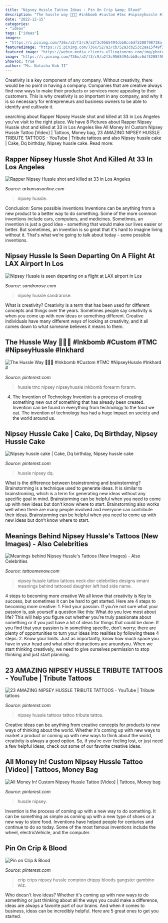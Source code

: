 ```yaml
---
title: "Nipsey Hussle Tattoo Ideas : Pin On Crip &amp; Blood"
description: "The hussle way 🏁💪🏽 #inkbomb #custom #tmc #nipseyhussle #inkhard #"
date: "2022-12-15"
categories:
- "ideas"
tags: ["ideas"]
images:
- "https://i.pinimg.com/736x/a2/f3/c9/a2f3c9565494cbb8cc6df5208f98738a.jpg"
featuredImage: "https://i.pinimg.com/736x/52/a3/cb/52a3cb253c2aa15f49f34110e2fa1d68.jpg"
featured_image: "https://wehco.media.clients.ellingtoncms.com/img/photos/2019/04/01/resized_250499-4a-nipsey-hussle-0402_19-26163_t800.jpg?90232451fbcadccc64a17de7521d859a8f88077d"
image: "https://i.pinimg.com/736x/a2/f3/c9/a2f3c9565494cbb8cc6df5208f98738a.jpg"
ShowToc: true
author: "Ms. Natasha Kub II"
---
```



Creativity is a key component of any company. Without creativity, there would be no point in having a company. Companies that are creative always find new ways to make their products or services more appealing to their customers. This is why creativity is so important in any company, and why it is so necessary for entrepreneurs and business owners to be able to identify and cultivate it.

	

		
searching about Rapper Nipsey Hussle shot and killed at 33 in Los Angeles you've visit to the right place. We have 8 Pictures about Rapper Nipsey Hussle shot and killed at 33 in Los Angeles like All Money In! Custom Nipsey Hussle Tattoo [Video] | Tattoos, Money bag, 23 AMAZING NIPSEY HUSSLE TRIBUTE TATTOOS - YouTube | Tribute tattoos and also Nipsey hussle cake | Cake, Dq birthday, Nipsey hussle cake. Read more:
		
    
## Rapper Nipsey Hussle Shot And Killed At 33 In Los Angeles

<img loading=lazy src="https://wehco.media.clients.ellingtoncms.com/img/photos/2019/04/01/resized_250499-4a-nipsey-hussle-0402_19-26163_t800.jpg?90232451fbcadccc64a17de7521d859a8f88077d" onerror="this.onerror=null;this.src='https://tse3.mm.bing.net/th?id=OIP.EO2t0_dmrIh5GI7r1gWYkAHaI8&amp;pid=15.1';" alt="Rapper Nipsey Hussle shot and killed at 33 in Los Angeles">

_Source: arkansasonline.com_

>nipsey hussle. 

	

Conclusion: Some possible inventions
Inventions can be anything from a new product to a better way to do something. Some of the more common inventions include cars, computers, and medicines. Sometimes, an invention is just a good idea - something that would make our lives easier or better. But sometimes, an invention is so great that it's hard to imagine living without it. That's what we're going to talk about today - some possible inventions.

    
## Nipsey Hussle Is Seen Departing On A Flight At LAX Airport In Los

<img loading=lazy src="https://sandrarose.com/wp-content/uploads/2019/04/nipsey-hussle-red.jpg" onerror="this.onerror=null;this.src='https://tse3.mm.bing.net/th?id=OIP.Wjqa5sC7fi7D_697ONyKAgHaLH&amp;pid=15.1';" alt="Nipsey Hussle is seen departing on a flight at LAX airport in Los">

_Source: sandrarose.com_

>nipsey hussle sandrarose. 

	

What is creativity?
Creativity is a term that has been used for different concepts and things over the years. Sometimes people say creativity is when you come up with new ideas or something different. Creative individuals have many different ways of looking at creativity, and it all comes down to what someone believes it means to them.

    
## The Hussle Way 🏁💪🏽 #Inkbomb #Custom #TMC #NipseyHussle #Inkhard #

<img loading=lazy src="https://i.pinimg.com/736x/a1/79/54/a17954258bad6ee747238ab2ac673c09.jpg" onerror="this.onerror=null;this.src='https://tse3.mm.bing.net/th?id=OIP.Pb8KWqzFrtexlAxzKdY8AwHaHa&amp;pid=15.1';" alt="The Hussle Way 🏁💪🏽 #Inkbomb #Custom #TMC #NipseyHussle #Inkhard #">

_Source: pinterest.com_

>hussle tmc nipsey nipseyhussle inkbomb forearm forarm. 

	

4. The Invention of Technology
Invention is a process of creating something new out of something that has already been created. Invention can be found in everything from technology to the food we eat. The invention of technology has had a huge impact on society and the world around us.

    
## Nipsey Hussle Cake | Cake, Dq Birthday, Nipsey Hussle Cake

<img loading=lazy src="https://i.pinimg.com/736x/84/f8/79/84f8799442fb991416040dc622582d93.jpg" onerror="this.onerror=null;this.src='https://tse3.mm.bing.net/th?id=OIP.v9oqKhimi8TFNh0cD23MvgHaJQ&amp;pid=15.1';" alt="Nipsey hussle cake | Cake, Dq birthday, Nipsey hussle cake">

_Source: pinterest.com_

>hussle nipsey dq. 

	

What is the difference between brainstroming and brainstorming?
Brainstorming is a technique used to generate ideas. It is similar to brainstroming, which is a term for generating new ideas without any specific goal in mind. Brainstorming can be helpful when you need to come up with new ideas but don’t know where to start.  Brainstorming also works well when there are many people involved and everyone can contribute their ideas. Brainstorming can be helpful when you need to come up with new ideas but don’t know where to start.

    
## Meanings Behind Nipsey Hussle&#039;s Tattoos (New Images) - Also Celebrities

<img loading=lazy src="https://www.tattoomenow.com/tattoo-designs/wp-content/uploads/2019/07/Nipsey-Hussle-Neck-Tattoo-Emani-Dior-683x1024.jpg" onerror="this.onerror=null;this.src='https://tse3.mm.bing.net/th?id=OIP.cwnkictQAmSzwK9b5EM_7wHaLG&amp;pid=15.1';" alt="Meanings behind Nipsey Hussle&#039;s Tattoos (New Images) - Also Celebrities">

_Source: tattoomenow.com_

>nipsey hussle tattoo tattoos neck dior celebrities designs emani meanings behind tattooed daughter left had side name. 

	

4 steps to becoming more creative
We all know that creativity is Key to success, but sometimes it can be hard to get started. Here are 4 steps to becoming more creative: 1. Find your passion. If you’re not sure what your passion is, ask yourself a question like this: What do you love most about life? This will help you figure out whether you’re truly passionate about something or if you just have a lot of ideas for things that could be done. If you find that your passion is in something specific, don’t worry; there are plenty of opportunities to turn your ideas into realities by following these 4 steps: 
2. Know your limits. Just as importantly, know how much space you have in your head and what other distractions are aroundyou. When we start thinking creatively, we need to give ourselves permission to stop thinking and just start planning.

    
## 23 AMAZING NIPSEY HUSSLE TRIBUTE TATTOOS - YouTube | Tribute Tattoos

<img loading=lazy src="https://i.pinimg.com/736x/a2/f3/c9/a2f3c9565494cbb8cc6df5208f98738a.jpg" onerror="this.onerror=null;this.src='https://tse3.mm.bing.net/th?id=OIP.U9-WjfbpM_yF-0vtftu1IQHaFj&amp;pid=15.1';" alt="23 AMAZING NIPSEY HUSSLE TRIBUTE TATTOOS - YouTube | Tribute tattoos">

_Source: pinterest.com_

>nipsey hussle tattoos tattoo tribute tattos. 

	

Creative ideas can be anything from creative concepts for products to new ways of thinking about the world. Whether it's coming up with new ways to market a product or coming up with new ways to think about the world, creativity is always a good option. So, if you're ever feeling lost, or just need a few helpful ideas, check out some of our favorite creative ideas.

    
## All Money In! Custom Nipsey Hussle Tattoo [Video] | Tattoos, Money Bag

<img loading=lazy src="https://i.pinimg.com/736x/52/a3/cb/52a3cb253c2aa15f49f34110e2fa1d68.jpg" onerror="this.onerror=null;this.src='https://tse2.mm.bing.net/th?id=OIP.1IHtA90J9dWau6JkPK-SxwHaNK&amp;pid=15.1';" alt="All Money In! Custom Nipsey Hussle Tattoo [Video] | Tattoos, Money bag">

_Source: pinterest.com_

>hussle nipsey. 

	

Invention is the process of coming up with a new way to do something. It can be something as simple as coming up with a new type of shoes or a new way to store food. Inventions have helped people for centuries and continue to do so today. Some of the most famous inventions include the wheel, electricVehicle, and the computer.

    
## Pin On Crip &amp; Blood

<img loading=lazy src="https://i.pinimg.com/736x/62/74/67/6274677aa09df2bcc983803629bbae37.jpg" onerror="this.onerror=null;this.src='https://tse1.mm.bing.net/th?id=OIP.wEZ23ZN5gypMi1xMdDRuZQHaHb&amp;pid=15.1';" alt="Pin on Crip &amp; Blood">

_Source: pinterest.com_

>crip crips nipsey hussle compton drippy bloods gangster gambino wiz. 

	

Who doesn't love ideas? Whether it's coming up with new ways to do something or just thinking about all the ways you could make a difference, ideas are always a favorite part of our brains. And when it comes to business, ideas can be incredibly helpful. Here are 5 great ones to get you started.

